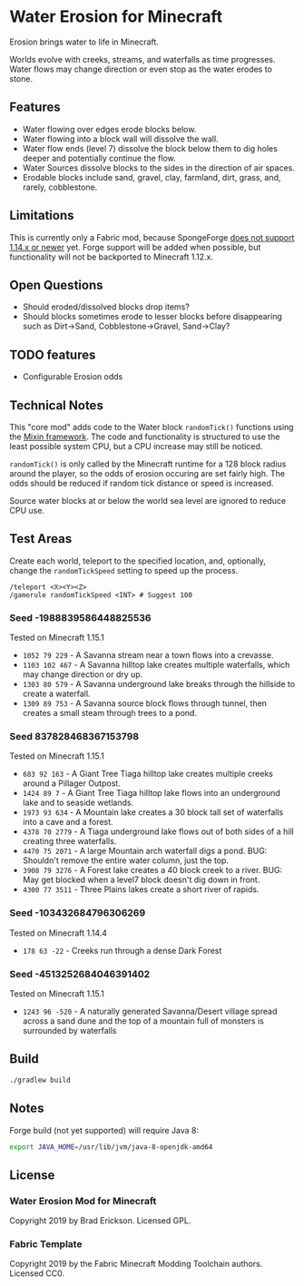 # Water Erosion for Minecraft

Erosion brings water to life in Minecraft.

Worlds evolve with creeks, streams, and waterfalls as time progresses. Water
flows may change direction or even stop as the water erodes to stone.

## Features

* Water flowing over edges erode blocks below.
* Water flowing into a block wall will dissolve the wall.
* Water flow ends (level 7) dissolve the block below them to dig holes deeper
  and potentially continue the flow.
* Water Sources dissolve blocks to the sides in the direction of air spaces.
* Erodable blocks include sand, gravel, clay, farmland, dirt, grass, and,
  rarely, cobblestone.

## Limitations

This is currently only a Fabric mod, because SpongeForge [does not support
1.14.x or newer][SpongeForge2019-12] yet. Forge support will be added when
possible, but functionality will not be backported to Minecraft 1.12.x.

[SpongeForge2019-12]: https://forums.spongepowered.org/t/sponge-status-update-12th-december-2019/34368

## Open Questions

* Should eroded/dissolved blocks drop items?
* Should blocks sometimes erode to lesser blocks before disappearing such as
  Dirt->Sand, Cobblestone->Gravel, Sand->Clay?

## TODO features

* Configurable Erosion odds

## Technical Notes

This "core mod" adds code to the Water block `randomTick()` functions using the
[Mixin framework][MixinFramework]. The code and functionality is structured to
use the least possible system CPU, but a CPU increase may still be noticed.

`randomTick()` is only called by the Minecraft runtime for a 128 block radius
around the player, so the odds of erosion occuring are set fairly high. The odds
should be reduced if random tick distance or speed is increased.

Source water blocks at or below the world sea level are ignored to reduce CPU use.

[MixinFramework]: https://github.com/SpongePowered/Mixin

## Test Areas

Create each world, teleport to the specified location, and, optionally, change
the `randomTickSpeed` setting to speed up the process.

```script
/teleport <X><Y><Z>
/gamerule randomTickSpeed <INT> # Suggest 100
```

### Seed -1988839586448825536

Tested on Minecraft 1.15.1

* `1052 79 229` - A Savanna stream near a town flows into a crevasse.
* `1103 102 467` - A Savanna hilltop lake creates multiple waterfalls, which may
  change direction or dry up.
* `1303 80 579` - A Savanna underground lake breaks through the hillside to
  create a waterfall.
* `1309 89 753` - A Savanna source block flows through tunnel, then creates a
  small steam through trees to a pond.

### Seed 837828468367153798

Tested on Minecraft 1.15.1

* `683 92 163` - A Giant Tree Tiaga hilltop lake creates multiple creeks
  around a Pillager Outpost.
* `1424 89 7` - A Giant Tree Tiaga hilltop lake flows into an underground lake and to seaside wetlands.
* `1973 93 634` - A Mountain lake creates a 30 block tall set of waterfalls into a cave and a forest.
* `4378 70 2779` - A Tiaga underground lake flows out of both sides of a hill creating three waterfalls.
* `4470 75 2071` - A large Mountain arch waterfall digs a pond. BUG: Shouldn't remove the entire water column, just the top.
* `3908 79 3276` - A Forest lake creates a 40 block creek to a river. BUG: May get blocked when a level7 block doesn't dig down in front.
* `4300 77 3511` - Three Plains lakes create a short river of rapids.

### Seed -103432684796306269

Tested on Minecraft 1.14.4

* `178 63 -22` - Creeks run through a dense Dark Forest

### Seed -4513252684046391402

Tested on Minecraft 1.15.1

* `1243 96 -520` - A naturally generated Savanna/Desert village spread across a sand dune and the top of a mountain full of monsters is surrounded by waterfalls

## Build

```bash
./gradlew build
```

## Notes

Forge build (not yet supported) will require Java 8:

```bash
export JAVA_HOME=/usr/lib/jvm/java-8-openjdk-amd64
```

## License

### Water Erosion Mod for Minecraft

Copyright 2019 by Brad Erickson. Licensed GPL.

### Fabric Template

Copyright 2019 by the Fabric Minecraft Modding Toolchain authors. Licensed CC0.
